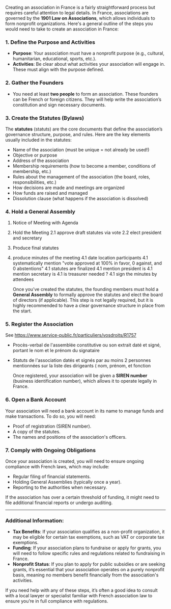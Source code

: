 Creating an association in France is a fairly straightforward process but requires careful attention to legal details. In France, associations are governed by the **1901 Law on Associations**, which allows individuals to form nonprofit organizations. Here's a general outline of the steps you would need to take to create an association in France:

### 1. **Define the Purpose and Activities**
   - **Purpose**: Your association must have a nonprofit purpose (e.g., cultural, humanitarian, educational, sports, etc.).
   - **Activities**: Be clear about what activities your association will engage in. These must align with the purpose defined.

### 2. **Gather the Founders**
   - You need at least **two people** to form an association. These founders can be French or foreign citizens. They will help write the association’s constitution and sign necessary documents.

### 3. **Create the Statutes (Bylaws)**

   The **statutes** (statuts) are the core documents that define the association’s governance structure, purpose, and rules. Here are the key elements usually included in the statutes:
   - Name of the association  (must be unique  = not already be used!)
   - Objective or purpose
   - Address of the association
   - Membership requirements (how to become a member, conditions of membership, etc.)
   - Rules about the management of the association (the board, roles, responsibilities, etc.)
   - How decisions are made and meetings are organized
   - How funds are raised and managed
   - Dissolution clause (what happens if the association is dissolved)

### 4. **Hold a General Assembly**

1. Notice of Meeting with Agenda
2. Hold the Meeting 
	2.1 approve draft statutes via vote
	2.2 elect president and secretary
3. Produce final statutes
4. produce minutes of the meeting 
	4.1 date location participants
	4.1 systematically mention "vote approved at 100% in favor, 0 against, and 0 abstentions"
	4.1 statutes are finalized
	4.1 mention  president is 
	4.1 mention  secretary is 
	4.1 is treasurer needed ?
	4.1 sign the minutes by attendees

	
   Once you’ve created the statutes, the founding members must hold a **General Assembly** to formally approve the statutes and elect the board of directors (if applicable). This step is not legally required, but it is highly recommended to have a clear governance structure in place from the start.

### 5. **Register the Association**

See https://www.service-public.fr/particuliers/vosdroits/R1757
- Procès-verbal de l'assemblée constitutive ou son extrait daté et signé, portant le nom et le prénom du signataire 
- Statuts de l'association datés et signés par au moins 2 personnes mentionnées sur la liste des dirigeants (  nom, prénom, et fonction 

   Once registered, your association will be given a **SIREN number** (business identification number), which allows it to operate legally in France.


### 6. **Open a Bank Account**
   Your association will need a bank account in its name to manage funds and make transactions. To do so, you will need:
   - Proof of registration (SIREN number).
   - A copy of the statutes.
   - The names and positions of the association's officers.

### 7. **Comply with Ongoing Obligations**
   Once your association is created, you will need to ensure ongoing compliance with French laws, which may include:
   - Regular filing of financial statements.
   - Holding General Assemblies (typically once a year).
   - Reporting to the authorities when necessary.
   
If the association has over a certain threshold of funding, it might need to file additional financial reports or undergo auditing.

---

### Additional Information:

- **Tax Benefits**: If your association qualifies as a non-profit organization, it may be eligible for certain tax exemptions, such as VAT or corporate tax exemptions.
- **Funding**: If your association plans to fundraise or apply for grants, you will need to follow specific rules and regulations related to fundraising in France.
- **Nonprofit Status**: If you plan to apply for public subsidies or are seeking grants, it’s essential that your association operates on a purely nonprofit basis, meaning no members benefit financially from the association's activities.

If you need help with any of these steps, it’s often a good idea to consult with a local lawyer or specialist familiar with French association law to ensure you’re in full compliance with regulations.